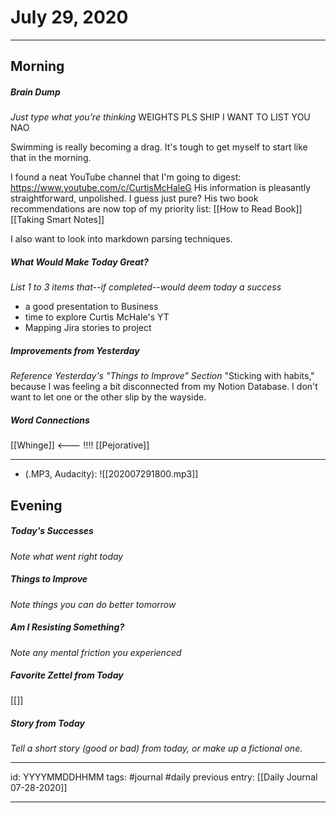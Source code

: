 # July 29, 2020
---
## Morning
##### Brain Dump
*Just type what you're thinking*
WEIGHTS PLS SHIP I WANT TO LIST YOU NAO

Swimming is really becoming a drag. It's tough to get myself to start like that in the morning.

I found a neat YouTube channel that I'm going to digest: https://www.youtube.com/c/CurtisMcHaleG
His information is pleasantly straightforward, unpolished. I guess just pure? His two book recommendations are now top of my priority list:
[[How to Read Book]]
[[Taking Smart Notes]]

I also want to look into markdown parsing techniques.

##### What Would Make Today Great?
 *List 1 to 3 items that--if completed--would deem today a success*
 - a good presentation to Business
 - time to explore Curtis McHale's YT
 - Mapping Jira stories to project
 

##### Improvements from Yesterday
*Reference Yesterday's "Things to Improve" Section*
"Sticking with habits," because I was feeling a bit disconnected from my Notion Database. I don't want to let one or the other slip by the wayside.

##### Word Connections
[[Whinge]] <--- !!!!
[[Pejorative]]

---


- (.MP3, Audacity):
![[202007291800.mp3]]

## Evening
##### Today's Successes
*Note what went right today*

##### Things to Improve
*Note things you can do better tomorrow*

##### Am I Resisting Something?
*Note any mental friction you experienced*

##### Favorite Zettel from Today
[[]]

##### Story from Today
*Tell a short story (good or bad) from today, or make up a fictional one.*


---

id: YYYYMMDDHHMM
tags: #journal #daily
previous entry: [[Daily Journal 07-28-2020]]

---